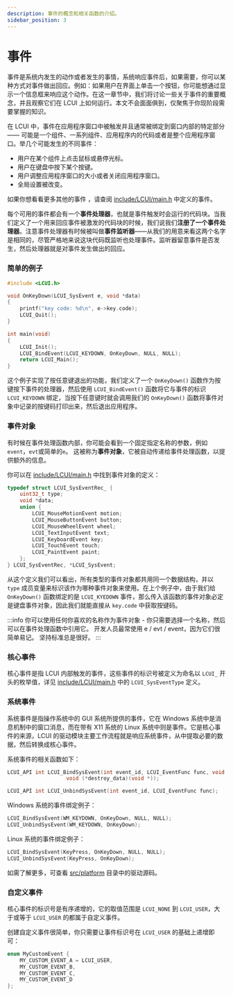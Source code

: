 ```yaml
---
description: 事件的概念和相关函数的介绍。
sidebar_position: 3
---
```


# 事件

事件是系统内发生的动作或者发生的事情，系统响应事件后，如果需要，你可以某种方式对事件做出回应。例如：如果用户在界面上单击一个按钮，你可能想通过显示一个信息框来响应这个动作。在这一章节中，我们将讨论一些关于事件的重要概念，并且观察它们在 LCUI 上如何运行。本文不会面面俱到，仅聚焦于你现阶段需要掌握的知识。

在 LCUI 中，事件在应用程序窗口中被触发并且通常被绑定到窗口内部的特定部分 —— 可能是一个组件、一系列组件、应用程序内的代码或者是整个应用程序窗口。举几个可能发生的不同事件：

* 用户在某个组件上点击鼠标或悬停光标。
* 用户在键盘中按下某个按键。
* 用户调整应用程序窗口的大小或者关闭应用程序窗口。
* 全局设置被改变。

如果你想看看更多其他的事件 ，请查阅 [include/LCUI/main.h](https://github.com/lc-soft/LCUI/blob/345031d74ca65225ec3623e0c92d448f54f5052b/include/LCUI/main.h#L38-L58) 中定义的事件。

每个可用的事件都会有一个**事件处理器**，也就是事件触发时会运行的代码块。当我们定义了一个用来回应事件被激发的代码块的时候，我们说我们**注册了一个事件处理器**。注意事件处理器有时候被叫做**事件监听器**——从我们的用意来看这两个名字是相同的，尽管严格地来说这块代码既监听也处理事件。监听器留意事件是否发生，然后处理器就是对事件发生做出的回应。

### 简单的例子

```c
#include <LCUI.h>

void OnKeyDown(LCUI_SysEvent e, void *data)
{
    printf("key code: %d\n", e->key.code);
    LCUI_Quit();
}

int main(void)
{
    LCUI_Init();
    LCUI_BindEvent(LCUI_KEYDOWN, OnKeyDown, NULL, NULL);
    return LCUI_Main();
}
```

这个例子实现了按任意键退出的功能，我们定义了一个 `OnKeyDown()` 函数作为按键按下事件的处理器，然后使用 `LCUI_BindEvent()` 函数将它与事件的标识 `LCUI_KEYDOWN` 绑定，当按下任意键时就会调用我们的 `OnKeyDown()` 函数将事件对象中记录的按键码打印出来，然后退出应用程序。

### 事件对象

&#x20;有时候在事件处理函数内部，你可能会看到一个固定指定名称的参数，例如`event`，`evt`或简单的`e`。 这被称为**事件对象**，它被自动传递给事件处理函数，以提供额外的信息。

你可以在 [include/LCUI/main.h](https://github.com/lc-soft/LCUI/blob/345031d74ca65225ec3623e0c92d448f54f5052b/include/LCUI/main.h#L109-L121) 中找到事件对象的定义：

```c
typedef struct LCUI_SysEventRec_ {
	uint32_t type;
	void *data;
	union {
		LCUI_MouseMotionEvent motion;
		LCUI_MouseButtonEvent button;
		LCUI_MouseWheelEvent wheel;
		LCUI_TextInputEvent text;
		LCUI_KeyboardEvent key;
		LCUI_TouchEvent touch;
		LCUI_PaintEvent paint;
	};
} LCUI_SysEventRec, *LCUI_SysEvent;
```

从这个定义我们可以看出，所有类型的事件对象都共用同一个数据结构，并以 `type` 成员变量来标识该作为哪种事件对象来使用。在上个例子中，由于我们给 `OnKeyDown()` 函数绑定的是 `LCUI_KYEDOWN` 事件，那么传入该函数的事件对象必定是键盘事件对象，因此我们就能直接从 `key.code` 中获取按键码。

:::info
你可以使用任何你喜欢的名称作为事件对象 - 你只需要选择一个名称，然后可以在事件处理函数中引用它。 开发人员最常使用 e / evt / event，因为它们很简单易记。 坚持标准总是很好。
:::

### 核心事件

核心事件是指 LCUI 内部触发的事件，这些事件的标识号被定义为命名以 `LCUI_` 开头的枚举值，详见 [include/LCUI/main.h](https://github.com/lc-soft/LCUI/blob/345031d74ca65225ec3623e0c92d448f54f5052b/include/LCUI/main.h#L109-L121) 中的 `LCUI_SysEventType` 定义。

### 系统事件

系统事件是指操作系统中的 GUI 系统所提供的事件，它在 Windows 系统中是消息机制中的窗口消息，而在带有 X11 系统的 Linux 系统中则是事件。它是核心事件的来源，LCUI 的驱动模块主要工作流程就是响应系统事件，从中提取必要的数据，然后转换成核心事件。

系统事件的相关函数如下：

```c
LCUI_API int LCUI_BindSysEvent(int event_id, LCUI_EventFunc func, void *data,
			       void (*destroy_data)(void *));

LCUI_API int LCUI_UnbindSysEvent(int event_id, LCUI_EventFunc func);
```

Windows 系统的事件绑定例子：

```c
LCUI_BindSysEvent(WM_KEYDOWN, OnKeyDown, NULL, NULL);
LCUI_UnbindSysEvent(WM_KEYDOWN, OnKeyDown);
```

Linux 系统的事件绑定例子：

```c
LCUI_BindSysEvent(KeyPress, OnKeyDown, NULL, NULL);
LCUI_UnbindSysEvent(KeyPress, OnKeyDown);
```

如需了解更多，可查看 [src/platform](https://github.com/lc-soft/LCUI/tree/master/src/platform) 目录中的驱动源码。

### 自定义事件

核心事件的标识号是有序递增的，它的取值范围是 `LCUI_NONE` 到 `LCUI_USER`，大于或等于 `LCUI_USER` 的都属于自定义事件。

创建自定义事件很简单，你只需要让事件标识号在  `LCUI_USER` 的基础上递增即可：

```c
enum MyCustomEvent {
    MY_CUSTOM_EVENT_A = LCUI_USER,
    MY_CUSTOM_EVENT_B,
    MY_CUSTOM_EVENT_C,
    MY_CUSTOM_EVENT_D
};
```
